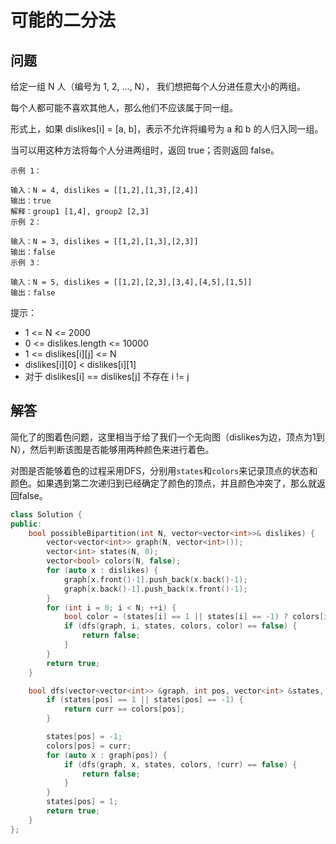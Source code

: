 # 可能的二分法

## 问题
给定一组 N 人（编号为 1, 2, ..., N）， 我们想把每个人分进任意大小的两组。

每个人都可能不喜欢其他人，那么他们不应该属于同一组。

形式上，如果 dislikes[i] = [a, b]，表示不允许将编号为 a 和 b 的人归入同一组。

当可以用这种方法将每个人分进两组时，返回 true；否则返回 false。

```
示例 1：

输入：N = 4, dislikes = [[1,2],[1,3],[2,4]]
输出：true
解释：group1 [1,4], group2 [2,3]
示例 2：

输入：N = 3, dislikes = [[1,2],[1,3],[2,3]]
输出：false
示例 3：

输入：N = 5, dislikes = [[1,2],[2,3],[3,4],[4,5],[1,5]]
输出：false
``` 

提示：
- 1 <= N <= 2000
- 0 <= dislikes.length <= 10000
- 1 <= dislikes[i][j] <= N
- dislikes[i][0] < dislikes[i][1]
- 对于 dislikes[i] == dislikes[j] 不存在 i != j 

## 解答
简化了的图着色问题，这里相当于给了我们一个无向图（dislikes为边，顶点为1到N），然后判断该图是否能够用两种颜色来进行着色。

对图是否能够着色的过程采用DFS，分别用`states`和`colors`来记录顶点的状态和颜色。如果遇到第二次递归到已经确定了颜色的顶点，并且颜色冲突了，那么就返回false。

```C++
class Solution {
public:
    bool possibleBipartition(int N, vector<vector<int>>& dislikes) {
        vector<vector<int>> graph(N, vector<int>());
        vector<int> states(N, 0);
        vector<bool> colors(N, false);
        for (auto x : dislikes) {
            graph[x.front()-1].push_back(x.back()-1);
            graph[x.back()-1].push_back(x.front()-1);
        }
        for (int i = 0; i < N; ++i) {
            bool color = (states[i] == 1 || states[i] == -1) ? colors[i] : true;
            if (dfs(graph, i, states, colors, color) == false) {
                return false;
            }
        }
        return true;
    }

    bool dfs(vector<vector<int>> &graph, int pos, vector<int> &states, vector<bool> &colors, bool curr) {
        if (states[pos] == 1 || states[pos] == -1) {
            return curr == colors[pos];
        }

        states[pos] = -1;
        colors[pos] = curr;
        for (auto x : graph[pos]) {
            if (dfs(graph, x, states, colors, !curr) == false) {
                return false;
            }
        }
        states[pos] = 1;
        return true;
    }
};
```